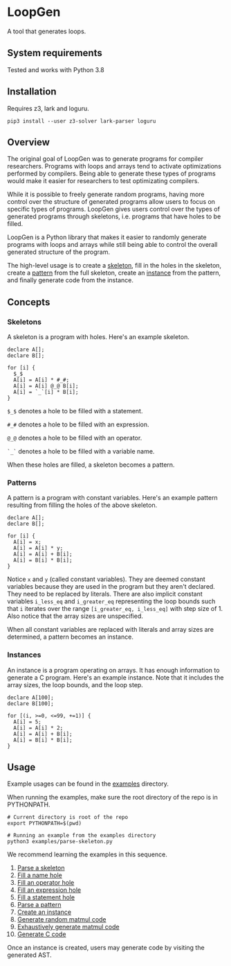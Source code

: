 # LoopGen

A tool that generates loops.

## System requirements

Tested and works with Python 3.8

## Installation

Requires z3, lark and loguru.

```
pip3 install --user z3-solver lark-parser loguru
```

## Overview

The original goal of LoopGen was to generate programs for compiler researchers. Programs with loops and arrays tend to activate optimizations performed by compilers. Being able to generate these types of programs would make it easier for researchers to test optimizating compilers.

While it is possible to freely generate random programs, having more control over the structure of generated programs allow users to focus on specific types of programs. LoopGen gives users control over the types of generated programs through skeletons, i.e. programs that have holes to be filled.

LoopGen is a Python library that makes it easier to randomly generate programs with loops and arrays while still being able to control the overall generated structure of the program.

The high-level usage is to create a [skeleton](#skeletons), fill in the holes in the skeleton, create a [pattern](#patterns) from the full skeleton, create an [instance](#instances) from the pattern, and finally generate code from the instance.

## Concepts

### Skeletons

A skeleton is a program with holes. Here's an example skeleton.

```
declare A[];
declare B[];

for [i] {
  $_$
  A[i] = A[i] * #_#;
  A[i] = A[i] @_@ B[i];
  A[i] = `_`[i] * B[i];
}
```

`$_$` denotes a hole to be filled with a statement.

`#_#` denotes a hole to be filled with an expression.

`@_@` denotes a hole to be filled with an operator.

`` `_` `` denotes a hole to be filled with a variable name.

When these holes are filled, a skeleton becomes a pattern.

### Patterns

A pattern is a program with constant variables. Here's an example pattern resulting from filling the holes of the above skeleton.

```
declare A[];
declare B[];

for [i] {
  A[i] = x;
  A[i] = A[i] * y;
  A[i] = A[i] + B[i];
  A[i] = B[i] * B[i];
}
```

Notice `x` and `y` (called constant variables). They are deemed constant variables because they are used in the program but they aren't declared. They need to be replaced by literals. There are also implicit constant variables `i_less_eq` and `i_greater_eq` representing the loop bounds such that `i` iterates over the range `[i_greater_eq, i_less_eq]` with step size of 1. Also notice that the array sizes are unspecified.

When all constant variables are replaced with literals and array sizes are determined, a pattern becomes an instance.

### Instances

An instance is a program operating on arrays. It has enough information to generate a C program. Here's an example instance. Note that it includes the array sizes, the loop bounds, and the loop step.

```
declare A[100];
declare B[100];

for [(i, >=0, <=99, +=1)] {
  A[i] = 5;
  A[i] = A[i] * 2;
  A[i] = A[i] + B[i];
  A[i] = B[i] * B[i];
}
```

## Usage

Example usages can be found in the [examples](examples) directory.

When running the examples, make sure the root directory of the repo is in PYTHONPATH.

```
# Current directory is root of the repo
export PYTHONPATH=$(pwd)

# Running an example from the examples directory
python3 examples/parse-skeleton.py
```

We recommend learning the examples in this sequence.
1. [Parse a skeleton](examples/parse-skeleton.py)
1. [Fill a name hole](examples/fill-name-hole.py)
1. [Fill an operator hole](examples/fill-operator-hole.py)
1. [Fill an expression hole](examples/fill-expr-hole.py)
1. [Fill a statement hole](examples/fill-stmt-hole.py)
1. [Parse a pattern](examples/parse-pattern.py)
1. [Create an instance](examples/create-instance.py)
1. [Generate random matmul code](examples/matmul.py)
1. [Exhaustively generate matmul code](examples/matmul-exhaustive.py)
1. [Generate C code](examples/c_gen.py)

Once an instance is created, users may generate code by visiting the generated AST.
